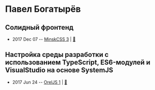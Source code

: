 # Павел Богатырёв

## Солидный фронтенд
- 2017 Dec 07 -- [MinskCSS 3](https://www.youtube.com/watch?v=ERUK3t66XjA)  | [:notebook:](https://drive.google.com/file/d/1Iw_JLJEkkdMgCN6tyPP-a8RR0UYh1Vnu/view)  
## Настройка среды разработки с использованием TypeScript, ES6-модулей и VisualStudio на основе SystemJS
- 2017 Jun 24 -- [OrelJS 1](https://www.youtube.com/watch?v=5TciWr8wYO0)  | [:notebook:](http://oreljs.ru/first/files/OrelJS%2024.06.17%20-%20%D0%91%D0%BE%D0%B3%D0%B0%D1%82%D1%8B%D1%80%D1%91%D0%B2%20%D0%9F.%20%D0%9D%D0%B0%D1%81%D1%82%D1%80%D0%BE%D0%B9%D0%BA%D0%B0%20%D1%81%D1%80%D0%B5%D0%B4%D1%8B%20%D1%80%D0%B0%D0%B7%D1%80%D0%B0%D0%B1%D0%BE%D1%82%D0%BA%D0%B8.pptx)  
